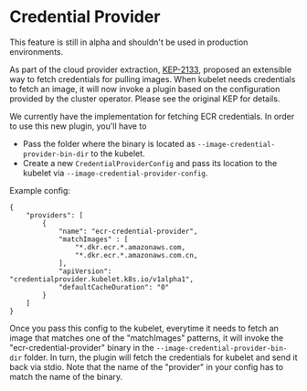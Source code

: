 # Credential Provider

This feature is still in alpha and shouldn't be used in production environments.

As part of the cloud provider extraction, [KEP-2133](https://github.com/kubernetes/enhancements/pull/2151), proposed an extensible way to fetch credentials for pulling images. When kubelet needs credentials to fetch an image, it will now invoke a plugin based on the configuration provided by the cluster operator. Please see the original KEP for details.

We currently have the implementation for fetching ECR credentials. In order to use this new plugin, you'll have to

- Pass the folder where the binary is located as `--image-credential-provider-bin-dir` to the kubelet.
- Create a new `CredentialProviderConfig` and pass its location to the kubelet via `--image-credential-provider-config`.

Example config:
```
{
    "providers": [
        {
            "name": "ecr-credential-provider",
            "matchImages" : [
                "*.dkr.ecr.*.amazonaws.com,
                "*.dkr.ecr.*.amazonaws.com.cn,
            ],
            "apiVersion": "credentialprovider.kubelet.k8s.io/v1alpha1",
            "defaultCacheDuration": "0"
        }
    ]
}
```

Once you pass this config to the kubelet, everytime it needs to fetch an image that matches one of the "matchImages" patterns, it will invoke the "ecr-credential-provider" binary in the `--image-credential-provider-bin-dir` folder. In turn, the plugin will fetch the credentials for kubelet and send it back via stdio. Note that the name of the "provider" in your config has to match the name of the binary.
